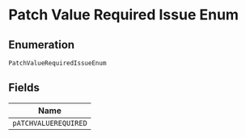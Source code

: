 
# Patch Value Required Issue Enum

## Enumeration

`PatchValueRequiredIssueEnum`

## Fields

| Name |
|  --- |
| `pATCHVALUEREQUIRED` |

